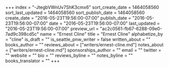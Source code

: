 +++
index = "-JtegbVWnUv7ShK3cmx6"
sort_create_date = 1464058560
sort_last_updated = 1464058560
sort_publish_date = 1464058560
create_date = "2016-05-23T19:56:00-07:00"
publish_date = "2016-05-23T19:56:00-07:00"
date = "2016-05-23T19:56:00-07:00"
last_updated = "2016-05-23T19:56:00-07:00"
preview_url = "ac2c0561-fb67-6288-09e0-7ad9c398cd5c"
name = "Ernest Cline"
title = "Ernest Cline"
alphabetize_by = "cline"
is_draft = ""
is_seattle_pnw_writer = false
written_about = ""
books_author = ""
reviews_about = ["writers/ernest-cline.md"]
notes_about = ["writers/ernest-cline.md"]
sponsorships_author = ""
email = ""
twitter = ""
website = ""
bio = ""
reviews_byline = ""
notes_byline = ""
books_translator = ""
+++

